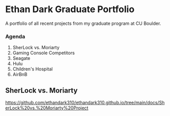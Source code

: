 # Ethan Dark Graduate Portfolio
A portfolio of all recent projects from my graduate program at CU Boulder.

### Agenda
1. SherLock vs. Moriarty
2. Gaming Console Competitors
3. Seagate
4. Hulu
5. Children's Hospital
6. AirBnB

## SherLock vs. Moriarty
https://github.com/ethandark310/ethandark310.github.io/tree/main/docs/SherLock%20vs.%20Moriarty%20Project

